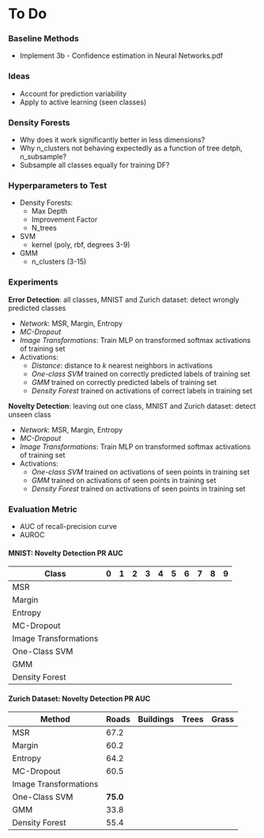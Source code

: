 # To Do

### Baseline Methods 
- Implement 3b - Confidence estimation in Neural Networks.pdf

### Ideas 
- Account for prediction variability
- Apply to active learning (seen classes)

### Density Forests
- Why does it work significantly better in less dimensions?
- Why n_clusters not behaving expectedly as a function of tree detph, n_subsample? 
- Subsample all classes equally for training DF?

### Hyperparameters to Test
- Density Forests: 
  - Max Depth
  - Improvement Factor
  - N_trees
- SVM
  - kernel (poly, rbf, degrees 3-9)
- GMM
  - n_clusters (3-15)

### Experiments
**Error Detection**: all classes, MNIST and Zurich dataset: detect wrongly predicted classes
- *Network*: MSR, Margin, Entropy
- *MC-Dropout*
- *Image Transformations*: Train MLP on transformed softmax activations of training set
- Activations: 
  - *Distance*: distance to *k* nearest neighbors in activations 
  - *One-class SVM* trained on correctly predicted labels of training set
  - *GMM* trained on correctly predicted labels of training set
  - *Density Forest* trained on activations of correct labels in training set

**Novelty Detection**: leaving out one class, MNIST and Zurich dataset: detect unseen class
- *Network*: MSR, Margin, Entropy
- *MC-Dropout*
- *Image Transformations*: Train MLP on transformed softmax activations of training set
- Activations: 
  - *One-class SVM* trained on activations of seen points in training set
  - *GMM* trained on activations of seen points in training set
  - *Density Forest* trained on activations of seen points in training set

### Evaluation Metric
- AUC of recall-precision curve
- AUROC

#### MNIST: Novelty Detection PR AUC

|   Class |   0 |  1  |  2 |  3 | 4 |  5 | 6 |  7 | 8 | 9 | 
| --- | --- | --- |  --- | --- |  --- | --- |  --- | --- |  --- |--- |
|   MSR |     |     |      |     ||     |     |      |     |
|   Margin |     |     |      |     ||     |     |      |     |
|   Entropy  |     |     |      |     ||     |     |      |     |
|   MC-Dropout |     |     |      |     ||     |     |      |     |
|   Image Transformations |     |     |      |     ||     |     |      |     |
|   One-Class SVM |     |     |      |     ||     |     |      |     |
|   GMM |     |     |      |     ||     |     |      |     |
|   Density Forest|     |     |      |     ||     |     |      |     |

#### Zurich Dataset: Novelty Detection PR AUC
 
|   Method  |   Roads  |  Buildings   |   Trees  | Grass   | 
| --- | --- | --- |  --- | --- | 
|   MSR |   67.2  |     |      |     |
|   Margin |   60.2  |     |      |     |
|   Entropy  | 64.2 |     |      |     |
|   MC-Dropout | 60.5 |     |      |     |
|   Image Transformations |   |     |      |     |
|   One-Class SVM |  **75.0**   |     |      |     |
|   GMM |   33.8  |     |      |     |
|   Density Forest|   55.4  |     |      |     |


